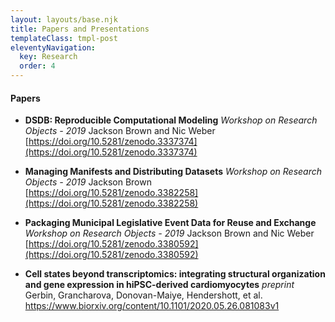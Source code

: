 ```yaml
---
layout: layouts/base.njk
title: Papers and Presentations
templateClass: tmpl-post
eleventyNavigation:
  key: Research
  order: 4
---
```



#### Papers
* **DSDB: Reproducible Computational Modeling**
    _Workshop on Research Objects - 2019_
    Jackson Brown and Nic Weber
    [https://doi.org/10.5281/zenodo.3337374](https://doi.org/10.5281/zenodo.3337374)

* **Managing Manifests and Distributing Datasets**
    _Workshop on Research Objects - 2019_
    Jackson Brown
    [https://doi.org/10.5281/zenodo.3382258](https://doi.org/10.5281/zenodo.3382258)

* **Packaging Municipal Legislative Event Data for Reuse and Exchange**
    _Workshop on Research Objects - 2019_
    Jackson Brown and Nic Weber
    [https://doi.org/10.5281/zenodo.3380592](https://doi.org/10.5281/zenodo.3380592)

* **Cell states beyond transcriptomics: integrating structural organization and gene expression in hiPSC-derived cardiomyocytes**
    _preprint_
    Gerbin, Grancharova, Donovan-Maiye, Hendershott, et al.
    https://www.biorxiv.org/content/10.1101/2020.05.26.081083v1
